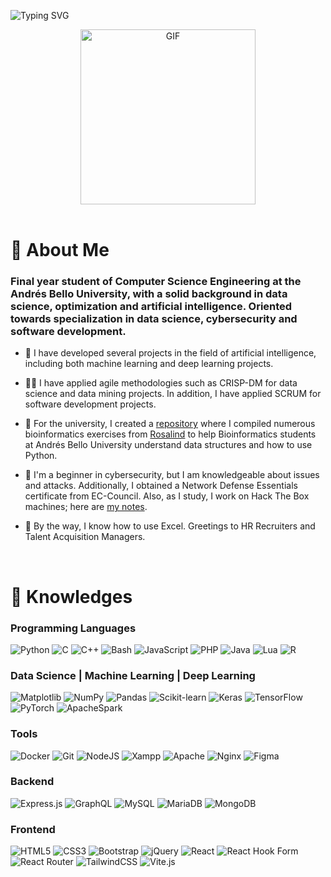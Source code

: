 ![Typing SVG](https://readme-typing-svg.herokuapp.com?font=Fira+Code&size=75&duration=1600&pause=600&color=0CE82B&center=true&vCenter=true&multiline=true&width=1920&height=300&lines=Hello%2C+my+name+is+Edgar.;I'm+a+Student+of+Computer+Engineer.;I'm+busy%2C+but+what's+up?)

<div align="center">
  <img  height="280rem" alt="GIF" src="https://media.tenor.com/GfSX-u7VGM4AAAAC/coding.gif"/>
</div>

<br>

# 🤔 <b>About Me</b>
<h3 align='left'>
  Final year student of Computer Science Engineering at the Andrés Bello University, with a solid background in data science, optimization and artificial intelligence. Oriented towards specialization in data science, cybersecurity and software development. 
</h3>

+ 🤖 I have developed several projects in the field of artificial intelligence, including both machine learning and deep learning projects.

+ 👨‍💻 I have applied agile methodologies such as CRISP-DM for data science and data mining projects. In addition, I have applied SCRUM for software development projects.

+ 🧬 For the university, I created a [repository](https://doi.org/10.60483/UNAB/S97XGA) where I compiled numerous bioinformatics exercises from [Rosalind](https://rosalind.info/) to help Bioinformatics students at Andrés Bello University understand data structures and how to use Python.

+ 🥷 I'm a beginner in cybersecurity, but I am knowledgeable about issues and attacks. Additionally, I obtained a Network Defense Essentials certificate from EC-Council. Also, as I study, I work on Hack The Box machines; here are [my notes](https://github.com/edgar-ramxs/HTB).

+ 🫵 By the way, I know how to use Excel. Greetings to HR Recruiters and Talent Acquisition Managers.

<br> 

# 🧠 <b>Knowledges</b> 

<div align='left'>

### Programming Languages
![Python](https://img.shields.io/badge/Python-black?style=for-the-badge&logo=python&logoColor=white)
![C](https://img.shields.io/badge/C-black?style=for-the-badge&logo=c&logoColor=white)
![C++](https://img.shields.io/badge/C%2B%2B-black?style=for-the-badge&logo=c%2B%2B&logoColor=white)
![Bash](https://img.shields.io/badge/Bash-black?style=for-the-badge&logo=gnubash&logoColor=white)
![JavaScript](https://img.shields.io/badge/JavaScript-black?style=for-the-badge&logo=javascript&logoColor=white)
![PHP](https://img.shields.io/badge/PHP-black?style=for-the-badge&logo=php&logoColor=white)
![Java](https://img.shields.io/badge/Java-black?style=for-the-badge&logo=openjdk&logoColor=white)
![Lua](https://img.shields.io/badge/Lua-black?style=for-the-badge&logo=lua&logoColor=white)
![R](https://img.shields.io/badge/R-black?style=for-the-badge&logo=r&logoColor=white)

### Data Science | Machine Learning | Deep Learning
![Matplotlib](https://img.shields.io/badge/Matplotlib-black?style=for-the-badge&logo=pypi&logoColor=white)
![NumPy](https://img.shields.io/badge/NumPy-black?style=for-the-badge&logo=numpy&logoColor=white) 
![Pandas](https://img.shields.io/badge/Pandas-black?style=for-the-badge&logo=pandas&logoColor=white)
![Scikit-learn](https://img.shields.io/badge/Scikit%20Learn-black?style=for-the-badge&logo=scikit-learn&logoColor=white)
![Keras](https://img.shields.io/badge/Keras-black?style=for-the-badge&logo=Keras&logoColor=white)
![TensorFlow](https://img.shields.io/badge/TensorFlow-black?style=for-the-badge&logo=TensorFlow&logoColor=white)
![PyTorch](https://img.shields.io/badge/PyTorch-black?style=for-the-badge&logo=PyTorch&logoColor=white)
![ApacheSpark](https://img.shields.io/badge/ApacheSpark-black?style=for-the-badge&logo=ApacheSpark&logoColor=white)

### Tools
![Docker](https://img.shields.io/badge/Docker-black?style=for-the-badge&&logo=docker&logoColor=white)
![Git](https://img.shields.io/badge/Git-black?style=for-the-badge&logo=git&logoColor=white)
![NodeJS](https://img.shields.io/badge/Node.js-black?style=for-the-badge&logo=nodedotjs&logoColor=white)
![Xampp](https://img.shields.io/badge/Xampp-black?style=for-the-badge&logo=xampp&logoColor=white)
![Apache](https://img.shields.io/badge/Apache-black?style=for-the-badge&logo=apache&logoColor=white)
![Nginx](https://img.shields.io/badge/Nginx-black?style=for-the-badge&logo=nginx&logoColor=white)
![Figma](https://img.shields.io/badge/Figma-black?style=for-the-badge&logo=figma&logoColor=white)

### Backend
![Express.js](https://img.shields.io/badge/Express.js-black?style=for-the-badge&logo=express&logoColor=white)
![GraphQL](https://img.shields.io/badge/GraphQL-black?style=for-the-badge&logo=graphql&logoColor=white)
![MySQL](https://img.shields.io/badge/MySQL-black?&style=for-the-badge&logo=mysql&logoColor=white)
![MariaDB](https://img.shields.io/badge/MariaDB-black?style=for-the-badge&logo=mariadb&logoColor=white)
![MongoDB](https://img.shields.io/badge/MongoDB-black?style=for-the-badge&logo=mongodb&logoColor=white)

### Frontend
![HTML5](https://img.shields.io/badge/HTML5-black?style=for-the-badge&logo=html5&logoColor=white)
![CSS3](https://img.shields.io/badge/CSS3-black?style=for-the-badge&logo=css3&logoColor=white)
![Bootstrap](https://img.shields.io/badge/Bootstrap-black?style=for-the-badge&logo=bootstrap&logoColor=white)
![jQuery](https://img.shields.io/badge/jQuery-black?style=for-the-badge&logo=jquery&logoColor=white)
![React](https://img.shields.io/badge/React-black?style=for-the-badge&logo=react&logoColor=white)
![React Hook Form](https://img.shields.io/badge/React_Hook_Form-black?style=for-the-badge&logo=reacthookform&logoColor=white)
![React Router](https://img.shields.io/badge/React_Router-black?style=for-the-badge&logo=react-router&logoColor=white)
![TailwindCSS](https://img.shields.io/badge/TailwindCSS-black?style=for-the-badge&logo=tailwindcss&logoColor=white)
![Vite.js](https://img.shields.io/badge/Vite.js-black?style=for-the-badge&logo=vite&logoColor=white)

</div>

<br>